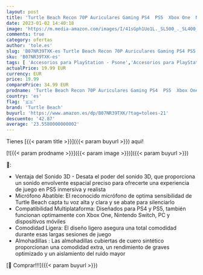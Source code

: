 ```yaml
---
layout: post
title: 'Turtle Beach Recon 70P Auriculares Gaming PS4  PS5  Xbox One  Nintendo Switch y PC  Blanco'
date: 2023-01-02 14:40:18
image: 'https://m.media-amazon.com/images/I/41sGph1Uo1L._SL500_._SL400_.jpg'
comments: true
category: ofertas
author: 'tole.es'
slug: 'B07NR39TXK-es Turtle Beach Recon 70P Auriculares Gaming PS4 PS5 Xbox One...'
sku: 'B07NR39TXK-es'
tags: [ 'Accesorios para PlayStation - Psone','Accesorios para PlayStation 5','Accesorios para Xbox One','Auriculares gaming para Xbox One','Auriculares para PlayStation 5','Hardware y juegos para PlayStation 5','Hardware y juegos para Xbox One','PlayStation: Juegos, consolas y accesorios','Sistemas heredados','Sistemas heredados de PlayStation','Videojuegos','nintendo','ps4','ps5','turtle beach','xbox','🇪🇸', ]
actualPrice: 19.99 EUR
currency: EUR
price: 19.99
comparePrice: 34.99 EUR
prodname: 'Turtle Beach Recon 70P Auriculares Gaming PS4  PS5  Xbox One  Nintendo Switch y PC  Blanco'
country: 'es'
flag: '🇪🇸'
brand: 'Turtle Beach'
buyurl: 'https://www.amazon.es/dp/B07NR39TXK/?tag=tolees-21'
descuento: '42.87'
average: '23.5580000000002'
---
```


Tienes [{{< param title >}}]({{< param buyurl >}}) aqui!

[![{{< param prodname >}}]({{< param image >}})]({{< param buyurl >}})

🔎:

- Ventaja del Sonido 3D - Desata el poder del sonido 3D, que proporciona un sonido envolvente espacial preciso para ofrecerte una experiencia de juego en PS5 inmersiva y realista
- Micrófono Abatible: El reconocido micrófono de optima sensibilidad de Turtle Beach capta tu voz alta y clara y se abate para silenciarlo
- Compatibilidad Multiplataforma: Diseñados para PS4 y PS5, también funcionan optimamente con Xbox One, Nintendo Switch, PC y dispositivos móviles
- Comodidad Ligera: El diseño ligero asegura una total comodidad durante esas largas sesiones de juego
- Almohadillas : Las almohadillas cubiertas de cuero sintético proporcionan una comodidad extra, un rendimiento de graves optimizado y un aislamiento del ruido mayor

[🛒 Comprar!!!]({{< param buyurl >}})
